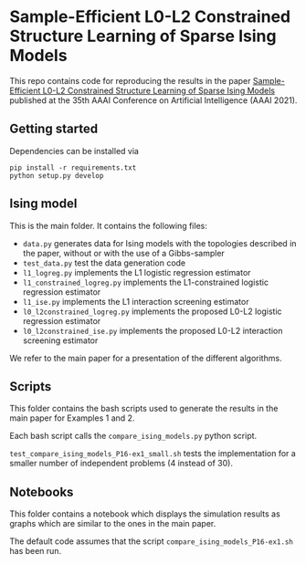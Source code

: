 # Sample-Efficient L0-L2 Constrained Structure Learning of Sparse Ising Models

This repo contains code for reproducing the results in the paper [Sample-Efficient L0-L2 Constrained Structure Learning of Sparse Ising Models](https://arxiv.org/abs/2012.01744) published at the 35th AAAI Conference on Artificial Intelligence (AAAI 2021).



## Getting started

Dependencies can be installed via

```
pip install -r requirements.txt
python setup.py develop
```

  

## Ising model

This is the main folder. It contains the following files:
- `data.py` generates data for Ising models with the topologies described in the paper, without or with the use of a Gibbs-sampler
- `test_data.py` test the data generation code
- `l1_logreg.py` implements the L1 logistic regression estimator
- `l1_constrained_logreg.py` implements the L1-constrained logistic regression estimator
- `l1_ise.py` implements the L1 interaction screening estimator
- `l0_l2constrained_logreg.py` implements the proposed L0-L2 logistic regression estimator
- `l0_l2constrained_ise.py` implements the proposed L0-L2 interaction screening estimator

We refer to the main paper for a presentation of the different algorithms.


## Scripts

This folder contains the bash scripts used to generate the results in the main paper for Examples 1 and 2.

Each bash script calls the `compare_ising_models.py` python script.

`test_compare_ising_models_P16-ex1_small.sh` tests the implementation for a smaller number of independent problems (4 instead of 30).


## Notebooks

This folder contains a notebook which displays the simulation results as graphs which are similar to the ones in the main paper.

The default code assumes that the script `compare_ising_models_P16-ex1.sh` has been run.
